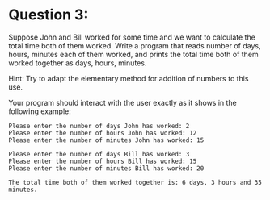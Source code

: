 # Question 3:

Suppose John and Bill worked for some time and we want to calculate the total time both of
them worked. Write a program that reads number of days, hours, minutes each of them
worked, and prints the total time both of them worked together as days, hours, minutes.

Hint: Try to adapt the elementary method for addition of numbers to this use.

Your program should interact with the user exactly as it shows in the following example:

    Please enter the number of days John has worked: 2
    Please enter the number of hours John has worked: 12
    Please enter the number of minutes John has worked: 15
    
    Please enter the number of days Bill has worked: 3
    Please enter the number of hours Bill has worked: 15
    Please enter the number of minutes Bill has worked: 20
    
    The total time both of them worked together is: 6 days, 3 hours and 35 minutes.
